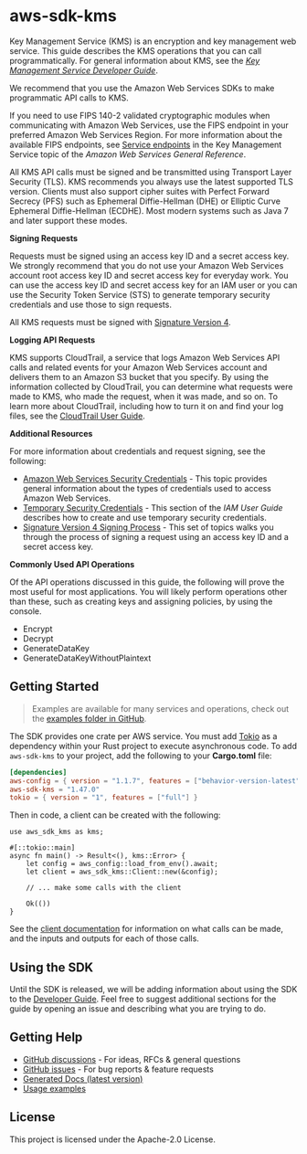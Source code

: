 # aws-sdk-kms

Key Management Service (KMS) is an encryption and key management web service. This guide describes the KMS operations that you can call programmatically. For general information about KMS, see the [_Key Management Service Developer Guide_](https://docs.aws.amazon.com/kms/latest/developerguide/).

We recommend that you use the Amazon Web Services SDKs to make programmatic API calls to KMS.

If you need to use FIPS 140-2 validated cryptographic modules when communicating with Amazon Web Services, use the FIPS endpoint in your preferred Amazon Web Services Region. For more information about the available FIPS endpoints, see [Service endpoints](https://docs.aws.amazon.com/general/latest/gr/kms.html#kms_region) in the Key Management Service topic of the _Amazon Web Services General Reference_.

All KMS API calls must be signed and be transmitted using Transport Layer Security (TLS). KMS recommends you always use the latest supported TLS version. Clients must also support cipher suites with Perfect Forward Secrecy (PFS) such as Ephemeral Diffie-Hellman (DHE) or Elliptic Curve Ephemeral Diffie-Hellman (ECDHE). Most modern systems such as Java 7 and later support these modes.

__Signing Requests__

Requests must be signed using an access key ID and a secret access key. We strongly recommend that you do not use your Amazon Web Services account root access key ID and secret access key for everyday work. You can use the access key ID and secret access key for an IAM user or you can use the Security Token Service (STS) to generate temporary security credentials and use those to sign requests.

All KMS requests must be signed with [Signature Version 4](https://docs.aws.amazon.com/general/latest/gr/signature-version-4.html).

__Logging API Requests__

KMS supports CloudTrail, a service that logs Amazon Web Services API calls and related events for your Amazon Web Services account and delivers them to an Amazon S3 bucket that you specify. By using the information collected by CloudTrail, you can determine what requests were made to KMS, who made the request, when it was made, and so on. To learn more about CloudTrail, including how to turn it on and find your log files, see the [CloudTrail User Guide](https://docs.aws.amazon.com/awscloudtrail/latest/userguide/).

__Additional Resources__

For more information about credentials and request signing, see the following:
  - [Amazon Web Services Security Credentials](https://docs.aws.amazon.com/general/latest/gr/aws-security-credentials.html) - This topic provides general information about the types of credentials used to access Amazon Web Services.
  - [Temporary Security Credentials](https://docs.aws.amazon.com/IAM/latest/UserGuide/id_credentials_temp.html) - This section of the _IAM User Guide_ describes how to create and use temporary security credentials.
  - [Signature Version 4 Signing Process](https://docs.aws.amazon.com/general/latest/gr/signature-version-4.html) - This set of topics walks you through the process of signing a request using an access key ID and a secret access key.

__Commonly Used API Operations__

Of the API operations discussed in this guide, the following will prove the most useful for most applications. You will likely perform operations other than these, such as creating keys and assigning policies, by using the console.
  - Encrypt
  - Decrypt
  - GenerateDataKey
  - GenerateDataKeyWithoutPlaintext

## Getting Started

> Examples are available for many services and operations, check out the
> [examples folder in GitHub](https://github.com/awslabs/aws-sdk-rust/tree/main/examples).

The SDK provides one crate per AWS service. You must add [Tokio](https://crates.io/crates/tokio)
as a dependency within your Rust project to execute asynchronous code. To add `aws-sdk-kms` to
your project, add the following to your **Cargo.toml** file:

```toml
[dependencies]
aws-config = { version = "1.1.7", features = ["behavior-version-latest"] }
aws-sdk-kms = "1.47.0"
tokio = { version = "1", features = ["full"] }
```

Then in code, a client can be created with the following:

```rust,no_run
use aws_sdk_kms as kms;

#[::tokio::main]
async fn main() -> Result<(), kms::Error> {
    let config = aws_config::load_from_env().await;
    let client = aws_sdk_kms::Client::new(&config);

    // ... make some calls with the client

    Ok(())
}
```

See the [client documentation](https://docs.rs/aws-sdk-kms/latest/aws_sdk_kms/client/struct.Client.html)
for information on what calls can be made, and the inputs and outputs for each of those calls.

## Using the SDK

Until the SDK is released, we will be adding information about using the SDK to the
[Developer Guide](https://docs.aws.amazon.com/sdk-for-rust/latest/dg/welcome.html). Feel free to suggest
additional sections for the guide by opening an issue and describing what you are trying to do.

## Getting Help

* [GitHub discussions](https://github.com/awslabs/aws-sdk-rust/discussions) - For ideas, RFCs & general questions
* [GitHub issues](https://github.com/awslabs/aws-sdk-rust/issues/new/choose) - For bug reports & feature requests
* [Generated Docs (latest version)](https://awslabs.github.io/aws-sdk-rust/)
* [Usage examples](https://github.com/awslabs/aws-sdk-rust/tree/main/examples)

## License

This project is licensed under the Apache-2.0 License.

